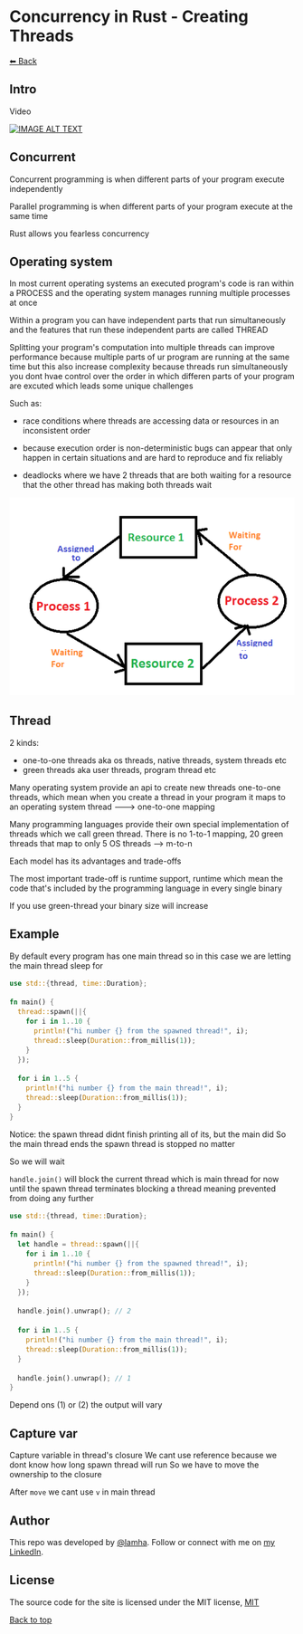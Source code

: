 # Concurrency in Rust - Creating Threads

[⬅ Back](../../README.md)

## Intro 
Video 

<div>
  <a href="https://www.youtube.com/watch?v=06WcsNPUNC8"><img src="https://img.youtube.com/vi/06WcsNPUNC8/0.jpg" alt="IMAGE ALT TEXT"></a>
</div>


## Concurrent
Concurrent programming is when different parts of your program execute independently 

Parallel programming is when different parts of your program execute at the same time  

Rust allows you fearless concurrency 

## Operating system 

In most current operating systems an executed program's code is ran within a PROCESS 
and the operating system manages running multiple processes at once 

Within a program you can have independent parts that run simultaneously and the features that run these independent parts are called THREAD

Splitting your program's computation into multiple threads can improve performance because 
multiple parts of ur program are running at the same time but this also increase complexity
because threads run simultaneously you dont hvae control over the order in which differen parts of your program are excuted which leads some unique challenges 

Such as: 

- race conditions where threads are accessing data or resources in an inconsistent order 

- because execution order is non-deterministic bugs can appear that only happen in certain situations and are hard to reproduce and fix reliably 

- deadlocks where we have 2 threads that are both waiting for a resource that the other thread has making both threads wait

<img src="./imgs/deadlock.png">

## Thread 
2 kinds:

- one-to-one threads aka os threads, native threads, system threads etc 
- green threads aka user threads, program thread  etc 

Many operating system provide an api to create new threads one-to-one threads, which mean when you create a thread in your program it maps to an operating system thread ---> one-to-one mapping 

Many programming languages provide their own special implementation of threads which we call green thread. There is no 1-to-1 mapping, 20 green threads that map to only 5 OS threads --> m-to-n 

Each model has its advantages and trade-offs 

The most important trade-off is runtime support, runtime which mean the code that's included by the programming language in every single binary 

If you use green-thread your binary size will increase 


## Example 
By default every program has one main thread so in this case we are letting the main thread sleep for 

```Rust
use std::{thread, time::Duration};

fn main() {
  thread::spawn(||{
    for i in 1..10 {
      println!("hi number {} from the spawned thread!", i);
      thread::sleep(Duration::from_millis(1));
    }
  });

  for i in 1..5 {
    println!("hi number {} from the main thread!", i);
    thread::sleep(Duration::from_millis(1));
  }
}

```

Notice: the spawn thread didnt finish printing all of its, but the main did 
So the main thread ends the spawn thread is stopped no matter

So we will wait 

`handle.join()` will block the current thread which is main thread for now 
until the spawn thread terminates blocking a thread meaning prevented from doing any further 

```Rust
use std::{thread, time::Duration};

fn main() {
  let handle = thread::spawn(||{
    for i in 1..10 {
      println!("hi number {} from the spawned thread!", i);
      thread::sleep(Duration::from_millis(1));
    }
  });

  handle.join().unwrap(); // 2

  for i in 1..5 {
    println!("hi number {} from the main thread!", i);
    thread::sleep(Duration::from_millis(1));
  }

  handle.join().unwrap(); // 1
}

```

Depend ons (1) or (2) the output will vary 

## Capture var 

Capture variable in thread's closure 
We cant use reference because we dont know how long spawn thread will run 
So we have to move the ownership to the closure 

After `move` we cant use `v` in main thread 

## Author

This repo was developed by [@lamha](https://github.com/HaLamUs). 
Follow or connect with me on [my LinkedIn](https://www.linkedin.com/in/lamhacs). 

## License
The source code for the site is licensed under the MIT license, [MIT](https://opensource.org/license/mit/)

 <a href="#top">Back to top</a>